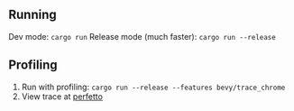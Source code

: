## Running
Dev mode: `cargo run`
Release mode (much faster): `cargo run --release`

## Profiling
1. Run with profiling: `cargo run --release --features bevy/trace_chrome`
2. View trace at [perfetto](https://ui.perfetto.dev/)
